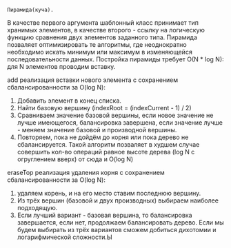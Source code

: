 	Пирамида(куча).
В качестве первого аргумента шаблонный класс принимает тип хранимых элементов, в качестве второго - 
ссылку на логическую функцию сравнения двух элементов заданного типа. Пирамида позваляет оптимизировать
те алгоритмы, где неоднократно необходимо искать минимум или максимум в изменяющейся последовательности данных.
Постройка пирамиды требует O(N * log N): для N элементов проводим вставку.

add
реализация вставки нового элемента с сохранением сбалансированности за O(log N):
   1. Добавить элемент в конец списка.
   2. Найти базовую вершину (indexRoot = (indexCurrent - 1) / 2)
   3. Сравниваем значение базовой вершины, если новое значение не лучше имеющегося, балансировка завершена,
      если значение лучше - меняем значение базовой и производной вершины.
   4. Повторяем, пока не дойдём до корня или пока дерево не сбалансируется.
  Такой алгоритм позваляет в худшем случае совершить кол-во операций равное высоте дерева (log N с огруглением
  вверх) от сюда и O(log N)

eraseTop
 реализация удаления корня с сохранением сбалансированности за O(log N):
   1. удаляем корень, и на его место ставим последнюю вершину.
   2. Из трёх вершин (базовой и двух производных) выбираем наиболее подходящую.
   3. Если лучший вариант - базовая вершина, то балансировка завершается, если нет, 
       продолжаем балансировать дерево.
  Если мы будем выбирать из трёх вариантов сможем добиться дихотомии и логарифмической сложности.Ы
